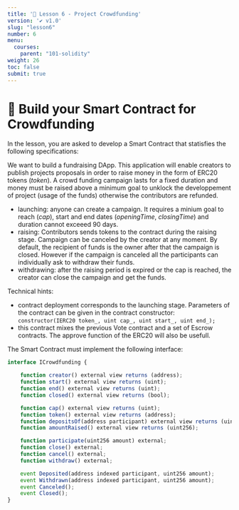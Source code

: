 ```yaml
---
title: '🚀 Lesson 6 - Project Crowdfunding'
version: '✔️ v1.0'
slug: "lesson6"
number: 6
menu:
  courses:
    parent: "101-solidity"
weight: 26
toc: false
submit: true
---
```


<!-- 
## Table of contents
- [🚀 Build your Smart Contract for Crowdfunding](#-build-your-smart-contract-for-crowdfunding)

# What is an NFT ?

https://github.com/LearnWeb3DAO/NFT-Collection

* Unlimited amount of participants = problem

-->


# 🚀 Build your Smart Contract for Crowdfunding

In the lesson, you are asked to develop a Smart Contract that statisfies the following specifications:

We want to build a fundraising DApp. This application will enable creators to publish projects proposals in order to raise money in the form of ERC20 tokens (_token_).
A crowd funding campaign lasts for a fixed duration and money must be raised above a minimum goal to unklock the developpement of project (usage of the funds) otherwise the contributors are refunded.
- launching: anyone can create a campaign. It requires a minium goal to reach (_cap_), start and end dates (_openingTime_, _closingTime_) and duration cannot exceeed 90 days.
- raising: Contributors sends tokens to the contract during the raising stage. Campaign can be canceled by the creator at any moment. By default, the recipient of funds is the owner after that the campaign is closed. However if the campaign is canceled all the participants can individually ask to withdraw their funds.
- withdrawing: after the raising period is expired or the cap is reached, the creator can close the campaign and get the funds.

Technical hints:
* contract deployment corresponds to the launching stage. Parameters of the contract can be given in the contract constructor:
    `constructor(IERC20 token_, uint cap_, uint start_, uint end_);`
* this contract mixes the previous Vote contract and a set of Escrow contracts. The approve function of the ERC20 will also be usefull.

The Smart Contract must implement the following interface:
```js
interface ICrowdfunding {

    function creator() external view returns (address);
    function start() external view returns (uint);
    function end() external view returns (uint);
    function closed() external view returns (bool);

    function cap() external view returns (uint);
    function token() external view returns (address);
    function depositsOf(address participant) external view returns (uint256);
    function amountRaised() external view returns (uint256);

    function participate(uint256 amount) external;
    function close() external;
    function cancel() external;
    function withdraw() external;

    event Deposited(address indexed participant, uint256 amount);
    event Withdrawn(address indexed participant, uint256 amount);
    event Canceled();
    event Closed();
}
```


<!-- 

https://medium.com/blockchain-biz/the-difference-between-ethereum-protocols-erc-20-erc-721-erc-1155-and-more-f928b60aadbe

https://medium.com/@burgossrodrigo/nft-marketplace-with-auctions-and-direct-sell-ea8e65cf2b2

https://github.com/spandan114/Crowdfunding-DAPP/blob/master/contracts/Project.sol

https://thysniu.medium.com/how-to-escrow-erc20-tokens-in-solidity-with-remix-b35fe649472f#:~:text=Escrow%20Contract%20for%20ERC20%20Tokens,after%20the%20escrow%20is%20unlocked

https://github.com/OpenZeppelin/openzeppelin-contracts/blob/master/contracts/token/ERC20/ERC20.sol
https://github.com/OpenZeppelin/openzeppelin-contracts/blob/master/contracts/utils/escrow/Escrow.sol


// Crowdsale https://github.com/OpenZeppelin/openzeppelin-contracts/tree/v2.5.0/contracts/crowdsale


ERC20
1. Swap | Faucet
2. Dapp DeFi ?
3. https://cryptomarketpool.com/create-a-crypto-faucet-using-a-solidity-smart-contract/

NFT
1. upload metadata to ipfs using pinata (format opensea) > https://itnext.io/storage-dapp-using-solidity-and-ipfs-62cf371b77dc
2. mint NFT testnet
3. add to collection opensea = https://docs.opensea.io/docs/getting-started
4. https://blog.chain.link/build-deploy-and-sell-your-own-dynamic-nft/



https://solidity-by-example.org/app/crowd-fund

https://solidity-by-example.org/signature
https://solidity-by-example.org/defi/staking-rewards

https://betterprogramming.pub/how-to-create-your-own-nft-smart-contract-tutorial-1b90978bd7a3

erc20 => add metamask + faucet contract >>> escrow ? swap between 2 erc ? crowdfunding ? ==> invest in project = badge reward nft :: pay to mint
nft > petshop ? => prb nb owners :::> use metamask https://trufflesuite.com/boxes/pet-shop/

https://github.com/dappuniversity/token_sale

https://dev.to/rounakbanik/tutorial-digital-signatures-nft-allowlists-eeb
https://medium.com/@ItsCuzzo/using-merkle-trees-for-nft-whitelists-523b58ada3f9

https://ethereum.org/fr/developers/tutorials/merkle-proofs-for-offline-data-integrity/
https://medium.com/quarkchain-official/efficient-on-chain-dynamic-merkle-tree-21b08f937893
https://medium.com/codex/creating-an-nft-whitelist-using-merkle-tree-proofs-9668fbe72cb4

-->

<!--
TODO: 
* ERC20
* ERC721
* ERC1155

#### ERC20 Tokens
In addition to Ether, people can create and use their own currencies on Ethereum. The most common form of currency is ERC20 tokens. ERC20 Tokens are smart contracts that fit a specific standard. Developers can extend beyond the standard, but should meet the minimum requirements when making their own token. The standardization allows for digital wallets to easily support all types of tokens, without needing specialized code for each token created.

#### ERC721 and ERC1155 Tokens
These are what are also called NFTs. These two standards, similar to ERC20, provide a base line for what requirements should be met when creating NFTs. They provide similar benefits as well, allowing wallets and NFT marketplaces to instantly be compatible with all NFT collections as they all follow one of these two standards.

- [https://cointelegraph.com/explained/erc-20-tokens-explained](https://cointelegraph.com/explained/erc-20-tokens-explained)
- [https://www.investopedia.com/news/what-erc20-and-what-does-it-mean-ethereum/](https://www.investopedia.com/news/what-erc20-and-what-does-it-mean-ethereum/)

## Prefer a Video?
If you would rather learn from a video, we have a recording available of this tutorial on our YouTube. Watch the video by clicking on the screenshot below, or go ahead and read the tutorial!

[![Cryptocurrency Tutorial](https://i.imgur.com/RVzkVsZ.png)](https://www.youtube.com/watch?v=5yM5bojHbmQ "Cryptocurrency Tutorial")

### Forked from https://github.com/BlockDevsUnited/NFT-Tutorial
## Prefer a Video?
If you would rather learn from a video, we have a recording available of this tutorial on our YouTube. Watch the video by clicking on the screenshot below, or go ahead and read the tutorial!

[![Cryptocurrency Tutorial](https://i.imgur.com/klHysek.png)](https://www.youtube.com/watch?v=uwnAXAsd428 "NFT Tutorial")

-->
